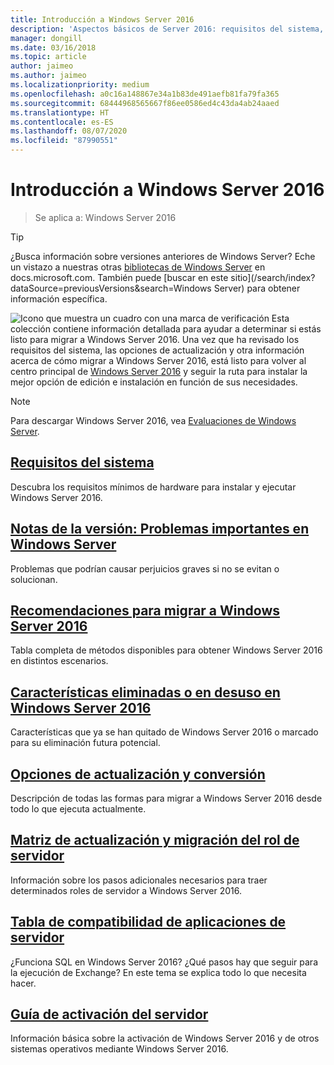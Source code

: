 ```yaml
---
title: Introducción a Windows Server 2016
description: 'Aspectos básicos de Server 2016: requisitos del sistema, notas de la versión, opciones de actualización'
manager: dongill
ms.date: 03/16/2018
ms.topic: article
author: jaimeo
ms.author: jaimeo
ms.localizationpriority: medium
ms.openlocfilehash: a0c16a148867e34a1b83de491aefb81fa79fa365
ms.sourcegitcommit: 68444968565667f86ee0586ed4c43da4ab24aaed
ms.translationtype: HT
ms.contentlocale: es-ES
ms.lasthandoff: 08/07/2020
ms.locfileid: "87990551"
---
```

# <a name="get-started-with-windows-server-2016"></a>Introducción a Windows Server 2016

>Se aplica a: Windows Server 2016

> [!TIP]
> ¿Busca información sobre versiones anteriores de Windows Server? Eche un vistazo a nuestras otras [bibliotecas de Windows Server](/previous-versions/windows/) en docs.microsoft.com. También puede [buscar en este sitio](/search/index?dataSource=previousVersions&search=Windows Server) para obtener información específica.

![Icono que muestra un cuadro con una marca de verificación](../media/landing-icons/getstarted.png) Esta colección contiene información detallada para ayudar a determinar si estás listo para migrar a Windows Server 2016. Una vez que ha revisado los requisitos del sistema, las opciones de actualización y otra información acerca de cómo migrar a Windows Server 2016, está listo para volver al centro principal de [Windows Server 2016](../index.yml) y seguir la ruta para instalar la mejor opción de edición e instalación en función de sus necesidades.

> [!Note]
> Para descargar Windows Server 2016, vea [Evaluaciones de Windows Server](https://www.microsoft.com/evalcenter/evaluate-windows-server-2016).


## <a name="system-requirements"></a>[Requisitos del sistema](system-requirements.md)
Descubra los requisitos mínimos de hardware para instalar y ejecutar Windows Server 2016.

## <a name="release-notes-important-issues-in-windows-server"></a>[Notas de la versión: Problemas importantes en Windows Server](Windows-Server-2016-GA-Release-Notes.md)
Problemas que podrían causar perjuicios graves si no se evitan o solucionan.

## <a name="recommendations-for-moving-to-windows-server-2016"></a>[Recomendaciones para migrar a Windows Server 2016](Recommendations-moving-to-Server2016.md)
Tabla completa de métodos disponibles para obtener Windows Server 2016 en distintos escenarios.

## <a name="features-removed-or-deprecated-in--windows-server-2016"></a>[Características eliminadas o en desuso en Windows Server 2016](deprecated-features.md)
Características que ya se han quitado de Windows Server 2016 o marcado para su eliminación futura potencial.

## <a name="upgrade-and-conversion-options"></a>[Opciones de actualización y conversión](Supported-Upgrade-Paths.md)
Descripción de todas las formas para migrar a Windows Server 2016 desde todo lo que ejecuta actualmente.

## <a name="server-role-upgrade-and-migration-matrix"></a>[Matriz de actualización y migración del rol de servidor](Server-Role-Upgradeability-Table.md)
Información sobre los pasos adicionales necesarios para traer determinados roles de servidor a Windows Server 2016.

## <a name="server-application-compatibility-table"></a>[Tabla de compatibilidad de aplicaciones de servidor](Server-Application-Compatibility.md)
¿Funciona SQL en Windows Server 2016? ¿Qué pasos hay que seguir para la ejecución de Exchange? En este tema se explica todo lo que necesita hacer.

## <a name="server-activation-guide"></a>[Guía de activación del servidor](Server-2016-activation.md)
Información básica sobre la activación de Windows Server 2016 y de otros sistemas operativos mediante Windows Server 2016.